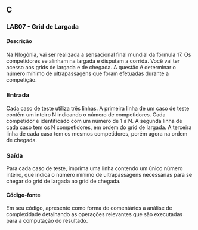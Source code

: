 ## C
### LAB07 - Grid de Largada
#### Descrição
Na Nlogônia, vai ser realizada a sensacional final mundial da fórmula 17. Os competidores se alinham na largada e disputam a corrida. Você vai ter acesso aos grids de largada e de chegada. A questão é determinar o número mínimo de ultrapassagens que foram efetuadas durante a competição.

### Entrada
Cada caso de teste utiliza três linhas. A primeira linha de um caso de teste contém um inteiro N indicando o número de competidores. Cada competidor é identificado com um número de 1 a N. A segunda linha de cada caso tem os N competidores, em ordem do grid de largada. A terceira linha de cada caso tem os mesmos competidores, porém agora na ordem de chegada.

### Saída
Para cada caso de teste, imprima uma linha contendo um único número inteiro, que indica o número mínimo de ultrapassagens necessárias para se chegar do grid de largada ao grid de chegada.

#### Código-fonte
Em seu código, apresente como forma de comentários a análise de complexidade detalhando as operações relevantes que são executadas para a computação do resultado.